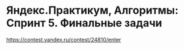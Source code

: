# Яндекс.Практикум, Алгоритмы: Спринт 5. Финальные задачи


https://contest.yandex.ru/contest/24810/enter